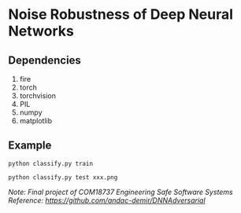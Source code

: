 # Noise Robustness of Deep Neural Networks

## Dependencies
1. fire
2. torch
3. torchvision
4. PIL
5. numpy
6. matplotlib

## Example
```
python classify.py train

python classify.py test xxx.png
```


*Note: Final project of COM18737 Engineering Safe Software Systems
       Reference: https://github.com/andac-demir/DNNAdversarial*